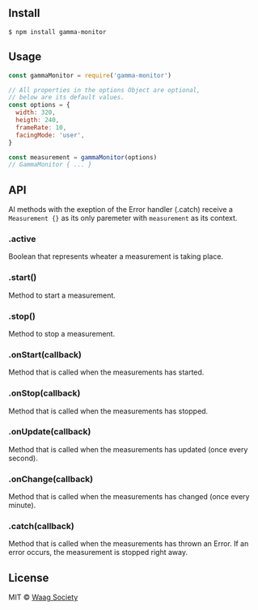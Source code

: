 ## Install

```
$ npm install gamma-monitor
```


## Usage

```js
const gammaMonitor = require('gamma-monitor')

// All properties in the options Object are optional,
// below are its default values.
const options = {
  width: 320,
  heigth: 240,
  frameRate: 10,
  facingMode: 'user',
}

const measurement = gammaMonitor(options) 
// GammaMonitor { ... }
```

## API
Al methods with the exeption of the Error handler (.catch) receive a `Measurement {}` as its only paremeter with `measurement` as its context.

### .active
Boolean that represents wheater a measurement is taking place.

### .start()
Method to start a measurement.

### .stop()
Method to stop a measurement.

### .onStart(callback)
Method that is called when the measurements has started.

### .onStop(callback)
Method that is called when the measurements has stopped.

### .onUpdate(callback)
Method that is called when the measurements has updated (once every second).

### .onChange(callback)
Method that is called when the measurements has changed (once every minute).

### .catch(callback)
Method that is called when the measurements has thrown an Error. If an error occurs, the measurement is stopped right away.

## License

MIT © [Waag Society](https://github.com/waagsociety)
